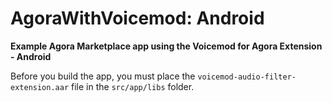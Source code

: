 # AgoraWithVoicemod: Android

**Example Agora Marketplace app using the Voicemod for Agora Extension - Android**

Before you build the app, you must place the `voicemod-audio-filter-extension.aar` file in the `src/app/libs` folder.
